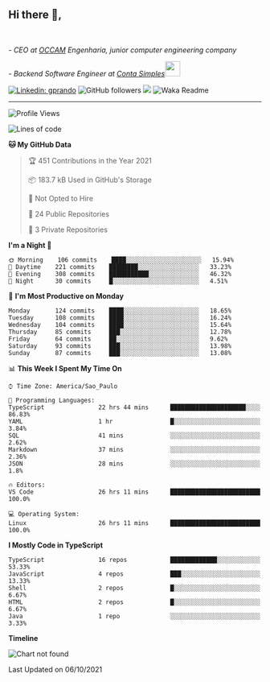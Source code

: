 <h2>Hi there  👋,</h2> </br>

<p><em>- CEO at <a href="https://occamengenharia.com/">OCCAM</a> Engenharia, junior computer engineering company
</em></p>

<p><em>- Backend Software Engineer at <a href="https://contasimples.com">Conta Simples</a><img src="https://media.giphy.com/media/WUlplcMpOCEmTGBtBW/giphy.gif" width="30"> 
</em></p>

[![Linkedin: gprando](https://img.shields.io/badge/-gprando-blue?style=flat-square&logo=Linkedin&logoColor=white&link=https://www.linkedin.com/in/gprando/)](https://www.linkedin.com/in/gprando)
![GitHub followers](https://img.shields.io/github/followers/gprando?label=Follow&style=social)
![](https://visitor-badge.glitch.me/badge?page_id=gprando.gprando)
![Waka Readme](https://github.com/gprando/gprando/workflows/Waka%20Readme/badge.svg)

---
<!--START_SECTION:waka-->
![Profile Views](http://img.shields.io/badge/Profile%20Views-38-blue)

![Lines of code](https://img.shields.io/badge/From%20Hello%20World%20I%27ve%20Written-234444%20lines%20of%20code-blue)

**🐱 My GitHub Data** 

> 🏆 451 Contributions in the Year 2021
 > 
> 📦 183.7 kB Used in GitHub's Storage 
 > 
> 🚫 Not Opted to Hire
 > 
> 📜 24 Public Repositories 
 > 
> 🔑 3 Private Repositories  
 > 
**I'm a Night 🦉** 

```text
🌞 Morning    106 commits    ████░░░░░░░░░░░░░░░░░░░░░   15.94% 
🌆 Daytime    221 commits    ████████░░░░░░░░░░░░░░░░░   33.23% 
🌃 Evening    308 commits    ███████████░░░░░░░░░░░░░░   46.32% 
🌙 Night      30 commits     █░░░░░░░░░░░░░░░░░░░░░░░░   4.51%

```
📅 **I'm Most Productive on Monday** 

```text
Monday       124 commits    ████░░░░░░░░░░░░░░░░░░░░░   18.65% 
Tuesday      108 commits    ████░░░░░░░░░░░░░░░░░░░░░   16.24% 
Wednesday    104 commits    ████░░░░░░░░░░░░░░░░░░░░░   15.64% 
Thursday     85 commits     ███░░░░░░░░░░░░░░░░░░░░░░   12.78% 
Friday       64 commits     ██░░░░░░░░░░░░░░░░░░░░░░░   9.62% 
Saturday     93 commits     ███░░░░░░░░░░░░░░░░░░░░░░   13.98% 
Sunday       87 commits     ███░░░░░░░░░░░░░░░░░░░░░░   13.08%

```


📊 **This Week I Spent My Time On** 

```text
⌚︎ Time Zone: America/Sao_Paulo

💬 Programming Languages: 
TypeScript               22 hrs 44 mins      █████████████████████░░░░   86.83% 
YAML                     1 hr                █░░░░░░░░░░░░░░░░░░░░░░░░   3.84% 
SQL                      41 mins             ░░░░░░░░░░░░░░░░░░░░░░░░░   2.62% 
Markdown                 37 mins             ░░░░░░░░░░░░░░░░░░░░░░░░░   2.36% 
JSON                     28 mins             ░░░░░░░░░░░░░░░░░░░░░░░░░   1.8%

🔥 Editors: 
VS Code                  26 hrs 11 mins      █████████████████████████   100.0%

💻 Operating System: 
Linux                    26 hrs 11 mins      █████████████████████████   100.0%

```

**I Mostly Code in TypeScript** 

```text
TypeScript               16 repos            █████████████░░░░░░░░░░░░   53.33% 
JavaScript               4 repos             ███░░░░░░░░░░░░░░░░░░░░░░   13.33% 
Shell                    2 repos             █░░░░░░░░░░░░░░░░░░░░░░░░   6.67% 
HTML                     2 repos             █░░░░░░░░░░░░░░░░░░░░░░░░   6.67% 
Java                     1 repo              ░░░░░░░░░░░░░░░░░░░░░░░░░   3.33%

```


**Timeline**

![Chart not found](https://raw.githubusercontent.com/gprando/gprando/master/charts/bar_graph.png) 


 Last Updated on 06/10/2021
<!--END_SECTION:waka-->
